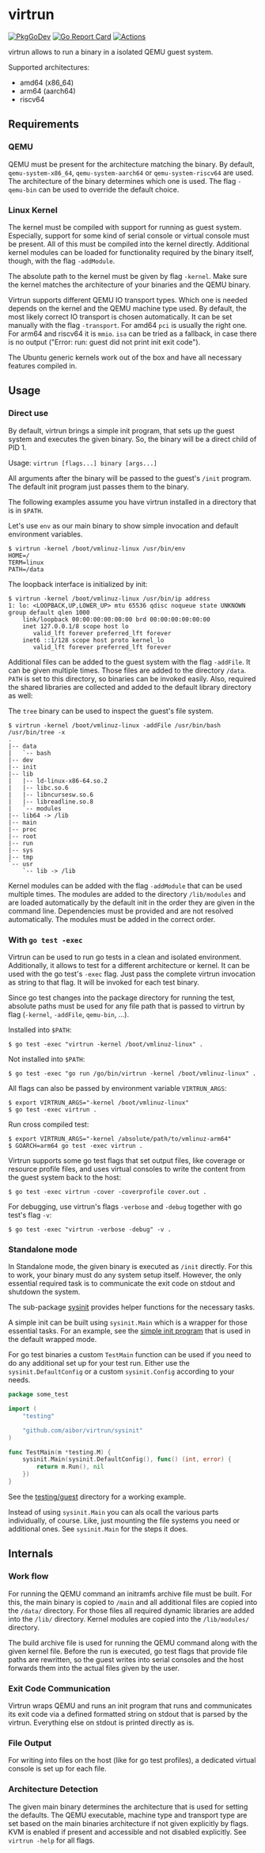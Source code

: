 <!--
SPDX-FileCopyrightText: 2024 Tobias Böhm <code@aibor.de>

SPDX-License-Identifier: GPL-3.0-or-later
-->

# virtrun

[![PkgGoDev][pkg-go-dev-badge]][pkg-go-dev]
[![Go Report Card][go-report-card-badge]][go-report-card]
[![Actions][actions-test-badge]][actions-test]

virtrun allows to run a binary in a isolated QEMU guest system.

Supported architectures:
* amd64 (x86_64)
* arm64 (aarch64)
* riscv64

## Requirements

### QEMU

QEMU must be present for the architecture matching the binary. By default,
`qemu-system-x86_64`, `qemu-system-aarch64` or `qemu-system-riscv64` are used.
The architecture of the binary determines which one is used. The flag
`-qemu-bin` can be used to override the default choice.

### Linux Kernel

The kernel must be compiled with support for running as guest system.
Especially, support for some kind of serial console or virtual console must be
present. All of this must be compiled into the kernel directly. Additional
kernel modules can be loaded for functionality required by the binary itself,
though, with the flag `-addModule`.

The absolute path to the kernel must be given by flag `-kernel`. Make sure the
kernel matches the architecture of your binaries and the QEMU binary.

Virtrun supports different QEMU IO transport types. Which one is needed depends
on the kernel and the QEMU machine type used. By default, the most likely
correct IO transport is chosen automatically. It can be set manually with the
flag `-transport`. For amd64 `pci` is usually the right one. For arm64 and
riscv64 it is `mmio`. `isa` can be tried as a fallback, in case there is no
output ("Error: run: guest did not print init exit code").

The Ubuntu generic kernels work out of the box and have all necessary features
compiled in.

## Usage

### Direct use

By default, virtrun brings a simple init program, that sets up the guest system
and executes the given binary. So, the binary will be a direct child of PID 1.

Usage: `virtrun [flags...] binary [args...]`

All arguments after the binary will be passed to the guest's `/init` program.
The default init program just passes them to the binary.

The following examples assume you have virtrun installed in a directory that is
in `$PATH`.

Let's use `env` as our main binary to show simple invocation and default
environment variables.

```console
$ virtrun -kernel /boot/vmlinuz-linux /usr/bin/env
HOME=/
TERM=linux
PATH=/data
```

The loopback interface is initialized by init:

```console
$ virtrun -kernel /boot/vmlinuz-linux /usr/bin/ip address
1: lo: <LOOPBACK,UP,LOWER_UP> mtu 65536 qdisc noqueue state UNKNOWN group default qlen 1000
    link/loopback 00:00:00:00:00:00 brd 00:00:00:00:00:00
    inet 127.0.0.1/8 scope host lo
       valid_lft forever preferred_lft forever
    inet6 ::1/128 scope host proto kernel_lo
       valid_lft forever preferred_lft forever
```

Additional files can be added to the guest system with the flag `-addFile`. It
can be given multiple times. Those files are added to the directory `/data`.
`PATH` is set to this directory, so binaries can be invoked easily. Also,
required the shared libraries are collected and added to the default library
directory as well:

The `tree` binary can be used to inspect the guest's file system.

```console
$ virtrun -kernel /boot/vmlinuz-linux -addFile /usr/bin/bash /usr/bin/tree -x
.
|-- data
|   `-- bash
|-- dev
|-- init
|-- lib
|   |-- ld-linux-x86-64.so.2
|   |-- libc.so.6
|   |-- libncursesw.so.6
|   |-- libreadline.so.8
|   `-- modules
|-- lib64 -> /lib
|-- main
|-- proc
|-- root
|-- run
|-- sys
|-- tmp
`-- usr
    `-- lib -> /lib
```

Kernel modules can be added with the flag `-addModule` that can be used
multiple times. The modules are added to the directory `/lib/modules` and are
loaded automatically by the default init in the order they are given in the
command line. Dependencies must be provided and are not resolved automatically.
The modules must be added in the correct order.

### With `go test -exec`

Virtrun can be used to run go tests in a clean and isolated environment.
Additionally, it allows to test for a different architecture or kernel. It can
be used with the go test's `-exec` flag. Just pass the complete virtrun
invocation as string to that flag. It will be invoked for each test binary.

Since go test changes into the package directory for running the test, absolute
paths must be used for any file path that is passed to virtrun by flag
(`-kernel`, `-addFile`, `qemu-bin`, ...).

Installed into `$PATH`:

```console
$ go test -exec "virtrun -kernel /boot/vmlinuz-linux" .
```

Not installed into `$PATH`:

```console
$ go test -exec "go run /go/bin/virtrun -kernel /boot/vmlinuz-linux" .
```

All flags can also be passed by environment variable `VIRTRUN_ARGS`:

```console
$ export VIRTRUN_ARGS="-kernel /boot/vmlinuz-linux"
$ go test -exec virtrun .
```

Run cross compiled test:

```console
$ export VIRTRUN_ARGS="-kernel /absolute/path/to/vmlinuz-arm64"
$ GOARCH=arm64 go test -exec virtrun .
```

Virtrun supports some go test flags that set output files, like coverage or
resource profile files, and uses virtual consoles to write the content from the
guest system back to the host:

```console
$ go test -exec virtrun -cover -coverprofile cover.out .
```

For debugging, use virtrun's flags `-verbose` and `-debug` together with go
test's flag `-v`:

```console
$ go test -exec "virtrun -verbose -debug" -v .
```

### Standalone mode

In Standalone mode, the given binary is executed as `/init` directly. For this
to work, your binary must do any system setup itself. However, the only
essential required task is to communicate the exit code on stdout and shutdown
the system.

The sub-package [sysinit](https://pkg.go.dev/github.com/aibor/virtrun/sysinit)
provides helper functions for the necessary tasks.

A simple init can be built using `sysinit.Main` which is a wrapper for those
essential tasks. For an example, see the
[simple init program](internal/virtrun/init/main.go) that is used in the
default wrapped mode.

For go test binaries a custom `TestMain` function can be used if you need to do
any additional set up for your test run. Either use the `sysinit.DefaultConfig`
or a custom `sysinit.Config` according to your needs.

```go
package some_test

import (
    "testing"

    "github.com/aibor/virtrun/sysinit"
)

func TestMain(m *testing.M) {
    sysinit.Main(sysinit.DefaultConfig(), func() (int, error) {
        return m.Run(), nil
    })
}
```

See the [testing/guest](testing/guest) directory for a working example.

Instead of using `sysinit.Main` you can als ocall the various parts
individually, of course. Like, just mounting the file systems you need or
additional ones. See `sysinit.Main` for the steps it does.

## Internals

### Work flow

For running the QEMU command an initramfs archive file must be built. For this,
the main binary is copied to `/main` and all additional files are copied into
the `/data/` directory. For those files all required dynamic libraries are
added into the `/lib/` directory. Kernel modules are copied into the
`/lib/modules/` directory.

The build archive file is used for running the QEMU command along with the
given kernel file. Before the run is executed, go test flags that provide file
paths are rewritten, so the guest writes into serial consoles and the host
forwards them into the actual files given by the user.

### Exit Code Communication

Virtrun wraps QEMU and runs an init program that runs and communicates its exit
code via a defined formatted string on stdout that is parsed by the virtrun.
Everything else on stdout is printed directly as is.

### File Output

For writing into files on the host (like for go test profiles), a dedicated
virtual console is set up for each file.

### Architecture Detection

The given main binary determines the architecture that is used for setting 
the defaults. The QEMU executable, machine type and transport type are set
based on the main binaries architecture if not given explicitly by flags. KVM
is enabled if present and accessible and not disabled explicitly. See 
`virtrun -help` for all flags.

[pkg-go-dev]:           https://pkg.go.dev/github.com/aibor/virtrun
[pkg-go-dev-badge]:     https://pkg.go.dev/badge/github.com/aibor/virtrun
[go-report-card]:       https://goreportcard.com/report/github.com/aibor/virtrun
[go-report-card-badge]: https://goreportcard.com/badge/github.com/aibor/virtrun
[actions-test]:         https://github.com/aibor/virtrun/actions/workflows/test.yaml
[actions-test-badge]:   https://github.com/aibor/virtrun/actions/workflows/test.yaml/badge.svg?branch=main
